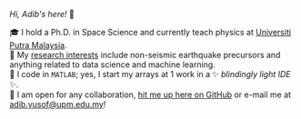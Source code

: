 _Hi, Adib's here!_ 👋

🎓 I hold a Ph.D. in Space Science and currently teach physics at [Universiti Putra Malaysia](https://upm.edu.my/).\
🔬 My [research interests](https://www.researchgate.net/profile/Khairul-Adib-Yusof) include non-seismic earthquake precursors and anything related to data science and machine learning.\
💬 I code in `MATLAB`; yes, I start my arrays at 1 work in a ✨ *blindingly light IDE* ✨.\
🤝 I am open for any collaboration, [hit me up here on GitHub](https://github.com/khairuladib94/khairuladib94/issues/new) or e-mail me at [adib.yusof@upm.edu.my](mailto:adib.yusof@upm.edu.my)!
